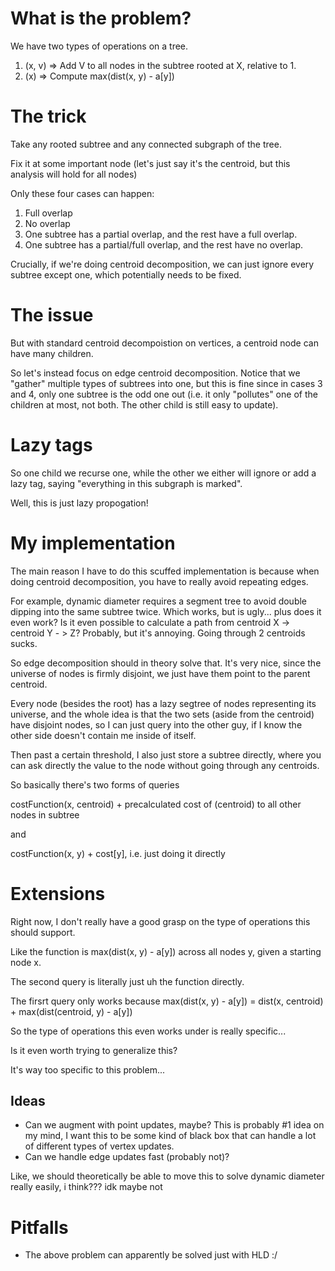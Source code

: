# What is the problem?

We have two types of operations on a tree.

1. (x, v) => Add V to all nodes in the subtree rooted at X, relative to 1.
2. (x) => Compute max(dist(x, y) - a[y])  

# The trick

Take any rooted subtree and any connected subgraph of the tree.

Fix it at some important node (let's just say it's the centroid, but this analysis will hold for all nodes)

Only these four cases can happen:

1. Full overlap
2. No overlap
3. One subtree has a partial overlap, and the rest have a full overlap.
4. One subtree has a partial/full overlap, and the rest have no overlap.

Crucially, if we're doing centroid decomposition, we can just ignore every subtree except one, which potentially needs to be fixed.

# The issue 

But with standard centroid decompoistion on vertices, a centroid node can have many children.

So let's instead focus on edge centroid decomposition. Notice that we "gather" multiple types of subtrees into one, 
but this is fine since in cases 3 and 4, only one subtree is the odd one out (i.e. it only "pollutes" one of 
the children at most, not both. The other child is still easy to update).

# Lazy tags

So one child we recurse one, while the other we either will ignore or add a lazy tag, saying "everything in this subgraph is marked". 

Well, this is just lazy propogation! 

# My implementation 

The main reason I have to do this scuffed implementation is because when doing centroid decomposition, you have to really avoid repeating edges. 

For example, dynamic diameter requires a segment tree to avoid double dipping into the same subtree twice. Which works, but is ugly... plus does it even work? 
Is it even possible to calculate a path from centroid X -> centroid Y - > Z? Probably, but it's annoying. Going through 2 centroids sucks.

So edge decomposition should in theory solve that. It's very nice, since the universe of nodes is firmly disjoint, we just have them point to the parent centroid. 

Every node (besides the root) has a lazy segtree of nodes representing its universe, and the whole idea is that the two sets (aside from the centroid) have disjoint nodes, so I can just query into the other guy, if I know the other side doesn't contain me inside of itself. 

Then past a certain threshold, I also just store a subtree directly, where you can ask directly the value to the node without going through any centroids.

So basically there's two forms of queries

costFunction(x, centroid) + precalculated cost of (centroid) to all other nodes in subtree

and

costFunction(x, y) + cost[y], i.e. just doing it directly

# Extensions

Right now, I don't really have a good grasp on the type of operations this should support.

Like the function is max(dist(x, y) - a[y]) across all nodes y, given a starting node x. 

The second query is literally just uh the function directly.

The firsrt query only works because max(dist(x, y) - a[y]) = dist(x, centroid) + max(dist(centroid, y) - a[y]) 

So the type of operations this even works under is really specific...

Is it even worth trying to generalize this? 

It's way too specific to this problem...

## Ideas

- Can we augment with point updates, maybe? This is probably #1 idea on my mind, I want this to be some kind of black box that can handle a lot of different types of vertex updates.
- Can we handle edge updates fast (probably not)? 




Like, we should theoretically be able to move this to solve dynamic diameter really easily, i think??? idk maybe not

# Pitfalls

- The above problem can apparently be solved just with HLD :/ 
